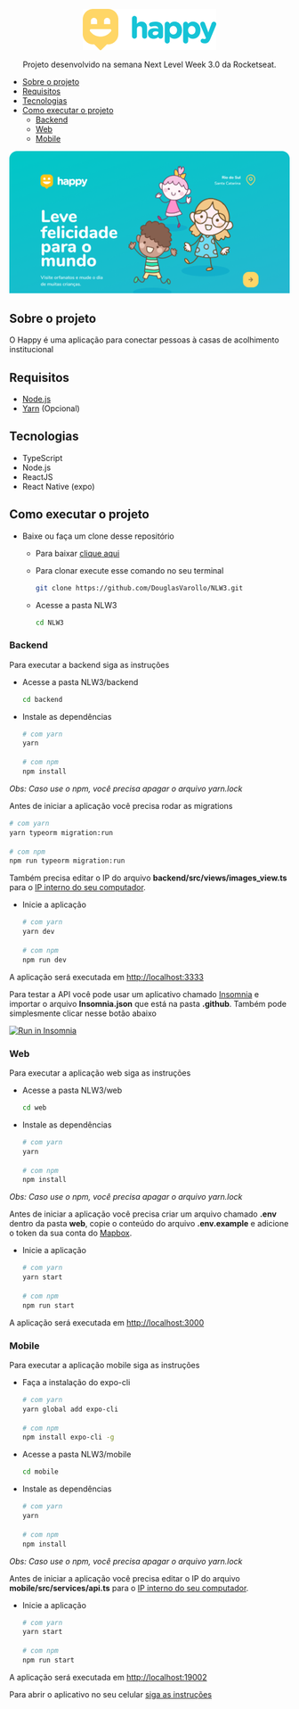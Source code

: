 <p align="center"><img src="./.github/logo.png" /></p>

<p align="center">Projeto desenvolvido na semana Next Level Week 3.0 da Rocketseat.</p>

- [Sobre o projeto](#Sobre-o-projeto)
- [Requisitos](#Requisitos)
- [Tecnologias](#Tecnologias)
- [Como executar o projeto](#Como-executar-o-projeto)
  - [Backend](#Backend)
  - [Web](#Web)
  - [Mobile](#Mobile)

<p align="center"><img src="./.github/capa.png" /></p>

## Sobre o projeto

O Happy é uma aplicação para conectar pessoas à casas de acolhimento institucional

## Requisitos

- [Node.js](https://nodejs.org/en/)
- [Yarn](https://classic.yarnpkg.com/lang/en/) (Opcional)

## Tecnologias

- TypeScript
- Node.js
- ReactJS
- React Native (expo)

## Como executar o projeto

- Baixe ou faça um clone desse repositório

  - Para baixar [clique aqui](https://github.com/DouglasVarollo/NLW3/archive/main.zip)
  - Para clonar execute esse comando no seu terminal

    ```bash
    git clone https://github.com/DouglasVarollo/NLW3.git
    ```

  - Acesse a pasta NLW3

    ```bash
    cd NLW3
    ```

### Backend

Para executar a backend siga as instruções

- Acesse a pasta NLW3/backend

  ```bash
  cd backend
  ```

- Instale as dependências

  ```bash
  # com yarn
  yarn

  # com npm
  npm install
  ```

_Obs: Caso use o npm, você precisa apagar o arquivo yarn.lock_

Antes de iniciar a aplicação você precisa rodar as migrations

```bash
# com yarn
yarn typeorm migration:run

# com npm
npm run typeorm migration:run
```

Também precisa editar o IP do arquivo **backend/src/views/images_view.ts** para o [IP interno do seu computador](https://tecnoblog.net/309657/como-descobrir-qual-e-o-meu-ip/).

- Inicie a aplicação

  ```bash
  # com yarn
  yarn dev

  # com npm
  npm run dev
  ```

A aplicação será executada em [http://localhost:3333](http://localhost:3333)

Para testar a API você pode usar um aplicativo chamado [Insomnia](https://insomnia.rest/) e importar o arquivo **Insomnia.json** que está na pasta **.github**. Também pode simplesmente clicar nesse botão abaixo

<a href="https://insomnia.rest/run/?label=NLW%20%233&uri=https%3A%2F%2Fraw.githubusercontent.com%2FDouglasVarollo%2FNLW3%2Fmain%2F.github%2FInsomnia.json" target="_blank"><img src="https://insomnia.rest/images/run.svg" alt="Run in Insomnia"></a>

### Web

Para executar a aplicação web siga as instruções

- Acesse a pasta NLW3/web

  ```bash
  cd web
  ```

- Instale as dependências

  ```bash
  # com yarn
  yarn

  # com npm
  npm install
  ```

_Obs: Caso use o npm, você precisa apagar o arquivo yarn.lock_

Antes de iniciar a aplicação você precisa criar um arquivo chamado **.env** dentro da pasta **web**, copie o conteúdo do arquivo **.env.example** e adicione o token da sua conta do [Mapbox](https://docs.mapbox.com/help/glossary/access-token).

- Inicie a aplicação

  ```bash
  # com yarn
  yarn start

  # com npm
  npm run start
  ```

A aplicação será executada em [http://localhost:3000](http://localhost:3000)

### Mobile

Para executar a aplicação mobile siga as instruções

- Faça a instalação do expo-cli

  ```bash
  # com yarn
  yarn global add expo-cli

  # com npm
  npm install expo-cli -g
  ```

- Acesse a pasta NLW3/mobile

  ```bash
  cd mobile
  ```

- Instale as dependências

  ```bash
  # com yarn
  yarn

  # com npm
  npm install
  ```

_Obs: Caso use o npm, você precisa apagar o arquivo yarn.lock_

Antes de iniciar a aplicação você precisa editar o IP do arquivo **mobile/src/services/api.ts** para o [IP interno do seu computador](https://tecnoblog.net/309657/como-descobrir-qual-e-o-meu-ip/).

- Inicie a aplicação

  ```bash
  # com yarn
  yarn start

  # com npm
  npm run start
  ```

A aplicação será executada em [http://localhost:19002](http://localhost:19002)

Para abrir o aplicativo no seu celular [siga as instruções](https://docs.expo.io/get-started/create-a-new-app/#opening-the-app-on-your-phonetablet)
